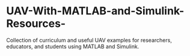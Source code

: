 # UAV-With-MATLAB-and-Simulink-Resources-
Collection of curriculum and useful UAV examples for researchers, educators, and students using MATLAB and Simulink.
